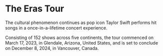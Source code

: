 # The Eras Tour

The cultural phenomenon continues as pop icon Taylor Swift performs hit songs in a once-in-a-lifetime concert experience.  

Consisting of 152 shows across five continents, the tour commenced on March  17, 2023, in Glendale, Arizona, United States, and is set to conclude on December 8, 2024, in Vancouver, Canada.